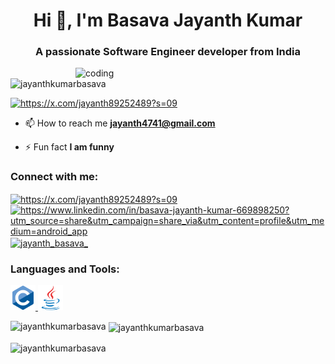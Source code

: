 <h1 align="center">Hi 👋, I'm Basava Jayanth Kumar</h1>
<h3 align="center">A passionate Software Engineer developer from India</h3>
<img align="right" alt="coding" width="400" src=https://user-images.githubusercontent.com/37551474/113611467-3a567d80-9657-11eb-862b-b07b4f105c6f.gif>

<p align="left"> <img src="https://komarev.com/ghpvc/?username=jayanthkumarbasava&label=Profile%20views&color=0e75b6&style=flat" alt="jayanthkumarbasava" /> </p>

<p align="left"> <a href="https://twitter.com/https://x.com/jayanth89252489?s=09" target="blank"><img src="https://img.shields.io/twitter/follow/https://x.com/jayanth89252489?s=09?logo=twitter&style=for-the-badge" alt="https://x.com/jayanth89252489?s=09" /></a> </p>

- 📫 How to reach me **jayanth4741@gmail.com**

- ⚡ Fun fact **I am funny**

<h3 align="left">Connect with me:</h3>
<p align="left">
<a href="@Jayanth89252489" target="blank"><img align="center" src="https://raw.githubusercontent.com/rahuldkjain/github-profile-readme-generator/master/src/images/icons/Social/twitter.svg" alt="https://x.com/jayanth89252489?s=09" height="30" width="40" /></a>
<a href="https://linkedin.com/in/https://www.linkedin.com/in/basava-jayanth-kumar-669898250?utm_source=share&utm_campaign=share_via&utm_content=profile&utm_medium=android_app" target="blank"><img align="center" src="https://raw.githubusercontent.com/rahuldkjain/github-profile-readme-generator/master/src/images/icons/Social/linked-in-alt.svg" alt="https://www.linkedin.com/in/basava-jayanth-kumar-669898250?utm_source=share&utm_campaign=share_via&utm_content=profile&utm_medium=android_app" height="30" width="40" /></a>
<a href="https://instagram.com/jayanth_basava_" target="blank"><img align="center" src="https://raw.githubusercontent.com/rahuldkjain/github-profile-readme-generator/master/src/images/icons/Social/instagram.svg" alt="jayanth_basava_" height="30" width="40" /></a>
</p>

<h3 align="left">Languages and Tools:</h3>
<p align="left"> <a href="https://www.cprogramming.com/" target="_blank" rel="noreferrer"> <img src="https://raw.githubusercontent.com/devicons/devicon/master/icons/c/c-original.svg" alt="c" width="40" height="40"/> </a> <a href="https://www.java.com" target="_blank" rel="noreferrer"> <img src="https://raw.githubusercontent.com/devicons/devicon/master/icons/java/java-original.svg" alt="java" width="40" height="40"/> </a> </p>

<p><img align="left" src="https://github-readme-stats.vercel.app/api/top-langs?username=jayanthkumarbasava&show_icons=true&locale=en&layout=compact" alt="jayanthkumarbasava" /></p>

<p>&nbsp;<img align="center" src="https://github-readme-stats.vercel.app/api?username=jayanthkumarbasava&show_icons=true&locale=en" alt="jayanthkumarbasava" /></p>

<p><img align="center" src="https://github-readme-streak-stats.herokuapp.com/?user=jayanthkumarbasava&" alt="jayanthkumarbasava" /></p>

